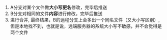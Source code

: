 1. A分支对某个文件做**大小写更名**修改，完毕后推送
2. B分支对相同的文件**内容**进行修改，完毕后推送
3. 进行合并, 最终结果，B的远程分支上会多出一个同名文件（又大小写区别）, 但是本地找不到，也就是说，远端服务器的系统大小写不敏感，并不会觉得是两个文件